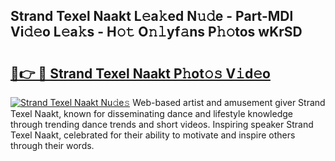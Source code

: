 ## Strand Texel Naakt L𝚎a𝚔ed N𝚞𝚍e - Part-MDl Vi𝚍𝚎o L𝚎a𝚔s - H𝚘𝚝 O𝚗𝚕yf𝚊ns P𝚑𝚘tos wKrSD

# <h2><a href="http://kf92a5.oniu.top/?m=Strand+Texel+Naakt">🔗👉 🔴 Strand Texel Naakt P𝚑ot𝚘𝚜 V𝚒d𝚎o</a></h2>

[![Strand Texel Naakt Nu𝚍e𝚜](https://i.imgur.com/0qMVB7G.gif)](http://kf92a5.oniu.top/?m=Strand+Texel+Naakt)
Web-based artist and amusement giver Strand Texel Naakt, known for disseminating dance and lifestyle knowledge through trending dance trends and short videos. Inspiring speaker Strand Texel Naakt, celebrated for their ability to motivate and inspire others through their words.  
